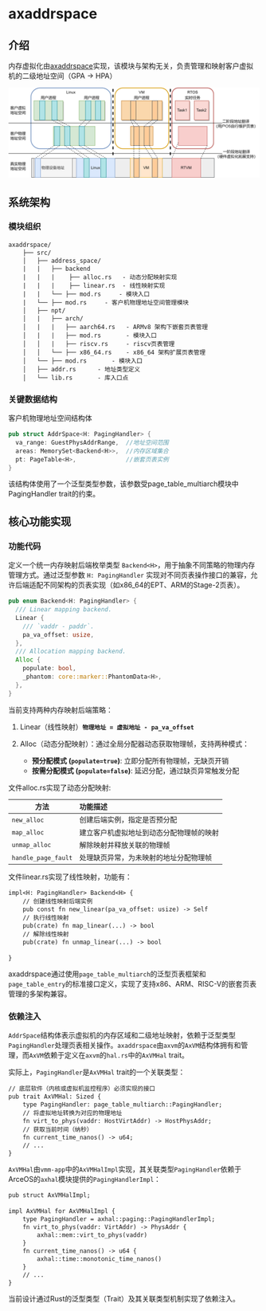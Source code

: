 # axaddrspace

## 介绍

内存虚拟化由[axaddrspace](https://github.com/arceos-hypervisor/axaddrspace)实现，该模块与架构无关，负责管理和映射客户虚拟机的二级地址空间（GPA -> HPA）

![](./assets/pt.png)


## 系统架构

### 模块组织

```
axaddrspace/
    ├── src/
    │   ├── address_space/   
    |   |   ├── backend
    |   |   |    ├── alloc.rs   - 动态分配映射实现
    |   |   |    ├── linear.rs  - 线性映射实现
    |   |   └── ├── mod.rs     - 模块入口
    |   └── ├── mod.rs     - 客户机物理地址空间管理模块
    │   ├── npt/
    │   |   ├── arch/
    │   |   |   ├── aarch64.rs   - ARMv8 架构下嵌套页表管理
    │   |   |   ├── mod.rs       - 模块入口
    │   │   |   ├── riscv.rs     - riscv页表管理
    │   │   └── ├── x86_64.rs    - x86_64 架构扩展页表管理
    │   └── ├── mod.rs       - 模块入口
    │   ├── addr.rs      - 地址类型定义
    │   └── lib.rs       - 库入口点
```



### 关键数据结构



客户机物理地址空间结构体

```rust
pub struct AddrSpace<H: PagingHandler> {
  va_range: GuestPhysAddrRange,  //地址空间范围
  areas: MemorySet<Backend<H>>,  //内存区域集合
  pt: PageTable<H>,              //嵌套页表实例
}
```

该结构体使用了一个泛型类型参数<H>，该参数受page_table_multiarch模块中PagingHandler trait的约束。

## 核心功能实现

### 功能代码

定义一个统一内存映射后端枚举类型 `Backend<H>`，用于抽象不同策略的物理内存管理方式。通过泛型参数 `H: PagingHandler` 实现对不同页表操作接口的兼容，允许后端适配不同架构的页表实现（如x86_64的EPT、ARM的Stage-2页表）。

```rust
pub enum Backend<H: PagingHandler> {
  /// Linear mapping backend.
  Linear {
    /// `vaddr - paddr`.
    pa_va_offset: usize,
  },
  /// Allocation mapping backend.
  Alloc {
    populate: bool,
    _phantom: core::marker::PhantomData<H>,
  },
}
```

当前支持两种内存映射后端策略：

1. Linear（线性映射）**`物理地址 = 虚拟地址 - pa_va_offset`**

2. Alloc（动态分配映射）：通过全局分配器动态获取物理帧，支持两种模式：
   - **预分配模式 (`populate=true`)**: 立即分配所有物理帧，无缺页开销
   - **按需分配模式 (`populate=false`)**: 延迟分配，通过缺页异常触发分配



文件alloc.rs实现了动态分配映射:

| 方法                | 功能描述                                 |
| ------------------- | :--------------------------------------- |
| `new_alloc`         | 创建后端实例，指定是否预分配             |
| `map_alloc`         | 建立客户机虚拟地址到动态分配物理帧的映射 |
| `unmap_alloc`       | 解除映射并释放关联的物理帧               |
| `handle_page_fault` | 处理缺页异常，为未映射的地址分配物理帧   |

文件linear.rs实现了线性映射，功能有：

```
impl<H: PagingHandler> Backend<H> {
    // 创建线性映射后端实例
    pub const fn new_linear(pa_va_offset: usize) -> Self
    // 执行线性映射
    pub(crate) fn map_linear(...) -> bool 
    // 解除线性映射
    pub(crate) fn unmap_linear(...) -> bool

}
```



axaddrspace通过使用`page_table_multiarch`的泛型页表框架和`page_table_entry`的标准接口定义，实现了支持x86、ARM、RISC-V的嵌套页表管理的多架构兼容。

### 依赖注入

`AddrSpace`结构体表示虚拟机的内存区域和二级地址映射，依赖于泛型类型`PagingHandler`处理页表相关操作。`axaddrspace`由`axvm`的`AxVM`结构体拥有和管理，而`AxVM`依赖于定义在`axvm`的`hal.rs`中的`AxVMHal` trait。

实际上，`PagingHandler`是`AxVMHal` trait的一个关联类型：

```
// 底层软件（内核或虚拟机监控程序）必须实现的接口
pub trait AxVMHal: Sized {
    type PagingHandler: page_table_multiarch::PagingHandler;
    // 将虚拟地址转换为对应的物理地址
    fn virt_to_phys(vaddr: HostVirtAddr) -> HostPhysAddr;
    // 获取当前时间（纳秒）
    fn current_time_nanos() -> u64;
	// ...
}
```

`AxVMHal`由`vmm-app`中的`AxVMHalImpl`实现，其关联类型`PagingHandler`依赖于ArceOS的`axhal`模块提供的`PagingHandlerImpl`：

```
pub struct AxVMHalImpl;

impl AxVMHal for AxVMHalImpl {
    type PagingHandler = axhal::paging::PagingHandlerImpl;
    fn virt_to_phys(vaddr: VirtAddr) -> PhysAddr {
        axhal::mem::virt_to_phys(vaddr)
    }
    fn current_time_nanos() -> u64 {
        axhal::time::monotonic_time_nanos()
    }
	// ...
}
```

当前设计通过Rust的泛型类型（Trait）及其关联类型机制实现了依赖注入。